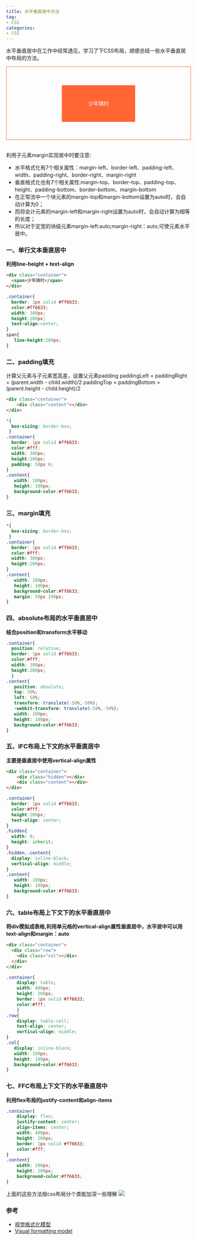 ```yaml
---
title: 水平垂直居中方法
tag:
- CSS
categories:
- CSS
---
```


水平垂直居中在工作中经常遇见，学习了下CSS布局，顺便总结一些水平垂直居中布局的方法。
<div style="box-sizing: border-box;border: 1px solid #ff6633;
  color:#fff;
  margin: auto;
  height:200px;
  padding: 50px 0;"><div style="width: 200px;height: 100px;background-color:#ff6633;text-align:center;margin:auto;"><span style="line-height:100px;">少年锦时</span></div></div>

<!-- more -->
<br>

利用子元素margin实现居中时要注意:
*  水平格式化有7个相关属性：margin-left、border-left、padding-left、width、padding-right、border-right、margin-right
* 垂直格式化也有7个相关属性:margin-top、border-top、padding-top、height、padding-bottom、border-bottom、margin-bottom
* 在正常流中一个块元素的margin-top和margin-bottom设置为auto时，会自动计算为0；
* 而将会计元素的margin-left和margin-right设置为auto时，会自动计算为相等的长度；
* 所以对于定宽的块级元素margin-left:auto;margin-right：auto;可使元素水平居中。

### 一、单行文本垂直居中
**利用line-height + text-align**
```html
<div class="container">
  <span>少年锦时</span>
</div> 
```

```css
.container{
  border: 1px solid #ff6633;
  color:#ff6633;
  width: 300px;
  height:200px;
  text-align:center;
}
span{
   line-height:200px;
}
```


### 二、padding填充
计算父元素与子元素宽高差，设置父元素padding
paddingLeft = paddingRight = (parent.width - child.width)/2 
paddingTop = paddingBottom = (parent.height - child.height)/2 

```html
<div class="container">
    <div class="content"></div>
</div>
```

```css
*{
  box-sizing: border-box;
 }
.container{
  border: 1px solid #ff6633;
  color:#fff;
  width: 300px;
  height:200px;
  padding: 50px 0;
}
.content{
   width: 100px;
   height: 100px;
   background-color:#ff6633;
}
```

### 三、margin填充
```css
*{
  box-sizing: border-box;
 }
.container{
  border: 1px solid #ff6633;
  color:#fff;
  width: 300px;
  height:200px;
}
.content{
   width: 100px;
   height: 100px;
   background-color:#ff6633;
   margin: 50px 100px;
}
```

### 四、absolute布局的水平垂直居中
**结合position和transform水平移动**
```css
.container{
  position: relative;
  border: 1px solid #ff6633;
  color:#fff;
  width: 300px;
  height:200px;
  }
.content{
   position: absolute;
   top: 50%;
   left: 50%;
   transform: translate(-50%,-50%);
   -webkit-transform: translate(-50%,-50%);
   width: 100px;
   height: 100px;
   background-color:#ff6633;           
}
```


### 五、IFC布局上下文的水平垂直居中
**主要是垂直居中使用vertical-align属性**
```html
<div class="container">
    <div class="hidden"></div>
    <div class="content"></div>
</div> 
```

```css
.container{
  border: 1px solid #ff6633;
  color:#fff;
  height:200px;
  text-align: center;
}
.hidden{
  width: 0;
  height: inherit;
}
.hidden,.content{
  display: inline-block;
  vertical-align: middle;
}
.content{
   width: 100px;
   height: 100px;
   background-color:#ff6633;
}
```

### 六、table布局上下文下的水平垂直居中
**将div模拟成表格,利用单元格的vertical-align属性垂直居中，水平居中可以用text-align和margin：auto**
```html
<div class="container">
  <div class="row">
    <div class="col"></div>
  </div>
</div> 
```

```css
.container{
    display: table;
    width: 400px;
    height: 200px;
    border: 1px solid #ff6633;
    color:#fff;
    }
.row{
    display: table-cell;
    text-align: center;
    vertical-align: middle;
}
.col{
   display: inline-block;
   width: 100px;
   height: 100px;
   background-color:#ff6633;
}
```

### 七、FFC布局上下文下的水平垂直居中
**利用flex布局的justify-content和align-items**
```css
.container{
    display: flex;
    justify-content: center;
    align-items: center;
    width: 400px;
    height: 200px;
    border: 1px solid #ff6633;
    color:#fff;
}
.content{
    width: 100px;
    height: 100px;
    background-color:#ff6633;
}
```

上面的这些方法按css布局分个类能加深一些理解
![](/images/center/css布局.png)

### 参考
- [视觉格式化模型](https://developer.mozilla.org/zh-CN/docs/Web/Guide/CSS/Visual_formatting_model)
- [Visual formatting model](https://www.w3.org/TR/CSS2/visuren.html)